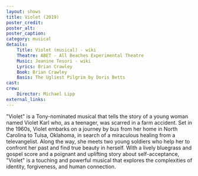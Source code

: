 ```yaml
---
layout: shows
title: Violet (2019)
poster_credit: 
poster_alt:
poster_caption:
category: musical
details:
    Title: Violet (musical) - wiki
    Theatre: ABET - All Beaches Experimental Theatre
    Music: Jeanine Tesori - wiki
    Lyrics: Brian Crawley
    Book: Brian Crawley
    Basis: The Ugliest Pilgrim by Doris Betts
cast:
crew:
    Director: Michael Lipp
external_links:
---
```

"Violet" is a Tony-nominated musical that tells the story of a young woman named Violet Karl who, as a teenager, was scarred in a farm accident. Set in the 1960s, Violet embarks on a journey by bus from her home in North Carolina to Tulsa, Oklahoma, in search of a miraculous healing from a televangelist. Along the way, she meets two young soldiers who help her to confront her past and find true beauty in herself. With a lively bluegrass and gospel score and a poignant and uplifting story about self-acceptance, "Violet" is a touching and powerful musical that explores the complexities of identity, forgiveness, and human connection.